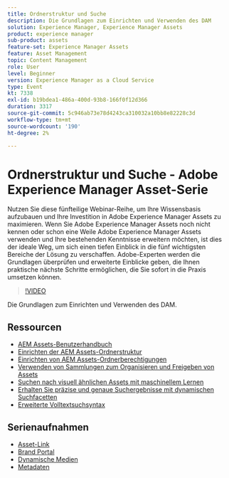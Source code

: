 ```yaml
---
title: Ordnerstruktur und Suche
description: Die Grundlagen zum Einrichten und Verwenden des DAM
solution: Experience Manager, Experience Manager Assets
product: experience manager
sub-product: assets
feature-set: Experience Manager Assets
feature: Asset Management
topic: Content Management
role: User
level: Beginner
version: Experience Manager as a Cloud Service
type: Event
kt: 7338
exl-id: b19bdea1-486a-400d-93b8-166f0f12d366
duration: 3317
source-git-commit: 5c946ab73e78d4243ca310032a10bb8e82228c3d
workflow-type: tm+mt
source-wordcount: '190'
ht-degree: 2%

---
```


# Ordnerstruktur und Suche - Adobe Experience Manager Asset-Serie

Nutzen Sie diese fünfteilige Webinar-Reihe, um Ihre Wissensbasis aufzubauen und Ihre Investition in Adobe Experience Manager Assets zu maximieren. Wenn Sie Adobe Experience Manager Assets noch nicht kennen oder schon eine Weile Adobe Experience Manager Assets verwenden und Ihre bestehenden Kenntnisse erweitern möchten, ist dies der ideale Weg, um sich einen tiefen Einblick in die fünf wichtigsten Bereiche der Lösung zu verschaffen. Adobe-Experten werden die Grundlagen überprüfen und erweiterte Einblicke geben, die Ihnen praktische nächste Schritte ermöglichen, die Sie sofort in die Praxis umsetzen können.

>[!VIDEO](https://video.tv.adobe.com/v/332135/?quality=12&learn=on&hidetitle=true)

Die Grundlagen zum Einrichten und Verwenden des DAM.

## Ressourcen

* [AEM Assets-Benutzerhandbuch](https://experienceleague.adobe.com/docs/experience-manager-65/assets/home.html)
* [Einrichten der AEM Assets-Ordnerstruktur](https://experienceleague.adobe.com/docs/experience-manager-learn/assets/configuring/baseline-folders.html)
* [Einrichten von AEM Assets-Ordnerberechtigungen](https://experienceleague.adobe.com/docs/experience-manager-learn/assets/configuring/baseline-permissions.html?lang=de)
* [Verwenden von Sammlungen zum Organisieren und Freigeben von Assets](https://experienceleague.adobe.com/docs/experience-manager-learn/assets/search-and-discovery/collections.html)
* [Suchen nach visuell ähnlichen Assets mit maschinellem Lernen](https://experienceleague.adobe.com/docs/experience-manager-learn/assets/search-and-discovery/search.html)
* [Erhalten Sie präzise und genaue Suchergebnisse mit dynamischen Suchfacetten](https://experienceleague.adobe.com/docs/experience-manager-learn/assets/search-and-discovery/search.html)
* [Erweiterte Volltextsuchsyntax](https://experienceleague.adobe.com/docs/experience-manager-64/assets/using/gql-search.html?lang=en#using)

## Serienaufnahmen

* [Asset-Link](asset-link.md)
* [Brand Portal](brand-portal.md)
* [Dynamische Medien](dynamic-media.md)
* [Metadaten](metadata.md)
